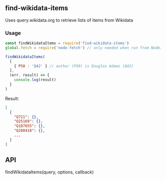 ## find-wikidata-items
Uses query.wikidata.org to retrieve lists of items from Wikidata

### Usage
```js
const findWikidataItems = require('find-wikidata-items')
global.fetch = require('node-fetch') // only needed when run from NodeJS

findWikidataItems(
  [
    { P50 : 'Q42' } // author (P50) is Douglas Adams (Q42)
  ],
  (err, result) => {
    console.log(result)
  }
)
```

Result:
```json
[
  {
    "Q721": {},
    "Q25169": {},
    "Q187655": {},
    "Q280418": {},
    ...
  }
]
```

## API

findWikidataItems(query, options, callback)
